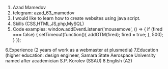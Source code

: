 1. Azad Mamedov
2. telegram: azad_63_mamedov
3. I would like to learn how to create websites using java script.
4. Skills (CSS,HTML,JS,php,MySQL)
5. Code examples:
    window.addEventListener('mousemove', () => {
	    if (fired === false) {
	    		setTimeout(function(){
		    		addGTM(fired);
		        	fired = true;
		    	}, 500);
			}
		});

6.Experience (2 years of work as a webmaster at plusmedia)
7.Education (higher education: design engineer, Samara State Aerospace University named after academician S.P. Korolev (SSAU)
8.English (A2)
